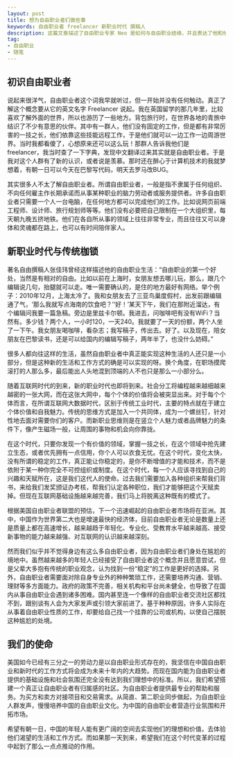 ```yaml
---
layout: post
title: 想为自由职业者们做些事
keywords: 自由职业者 freelancer 新职业时代 撰稿人
description: 这篇文章描述了自由职业专家 Neo 是如何与自由职业结缘，并且表达了他和他的团队为什么要从事自由职业领域的创业。
tag: 
- 自由职业
- 随笔
---
```


## 初识自由职业者

说起来很洋气，自由职业者这个词我早就听过，但一开始并没有任何触动。真正了解这个概念要从它的英文名字 Freelancer 说起。我在英国留学的那几年里，比较喜欢了解外面的世界，所以也游历了一些地方。背包旅行时，在世界各地的青旅中结识了不少有意思的伙伴。其中有一群人，他们没有固定的工作，但是都有非常厉害的一技之长，他们依靠这些技能远程工作，于是他们就可以一边工作一边周游世界。当时我都看傻了，心想原来还可以这么玩！那群人告诉我他们是 freelancer，我当时查了一下字典，发现中文翻译过来其实就是自由职业者。于是我对这个人群有了新的认识，或者说是羡慕。那时还在醉心于计算机技术的我就梦想着，有朝一日可以今天在巴黎写代码，明天去罗马改BUG。

其实很多人不太了解自由职业者。所谓自由职业者，一般是指不隶属于任何组织、不向任何雇主作长期承诺而从事某种职业的脑力劳动者或服务提供者。许多自由职业者只需要一个人一台电脑，在任何地方都可以完成他们的工作。比如说网页前端工程师、设计师、旅行规划师等等。他们没有必要把自己限制在一个大组织里，每天朝九晚五挤地铁。他们在各自所从事的领域上往往非常专业，而且往往又可以身体和灵魂都在路上，也可以有时间陪伴家人。

<!-- more -->

## 新职业时代与传统枷锁

著名自由撰稿人张佳玮曾经这样描述他的自由职业生活：“自由职业的第一个好处，当然是有相对的自由。比如以前在上海时，女朋友想去哪儿玩，那么，跟几个编辑说几句，抬腿就可以走。唯一需要确认的，是住的地方最好有网络。举个例子：2010年12月，上海太冷了。我和女朋友去了三亚鸟巢度假村，出发前跟编辑通了气，‘那么我就写点海南的饮食吧？’‘好！’某天下午，我们在那附近溜达，有个编辑问我要一篇急稿。旁边是里兹卡尔顿。我进去，问咖啡吧有没有WiFi？当然有。多少钱？两个人，一小时120，一天240。我就要了一天的份额，两个人坐了一下午。我女朋友喝咖啡，看杂志；我写稿子，传出去。好了。以及现在，陪女朋友在巴黎读书，还是可以给国内的编辑写稿子，两年半了，也没什么妨碍。”

很多人都向往这样的生活，虽然自由职业者中真正能实现这种生活的人还只是一小部分，但是这种新的生活和工作方式的确是可以实现的呀。换个角度，在职场摸爬滚打的人那么多，最后能出人头地混到顶端的人不也只是那么一小部分么。

随着互联网时代的到来，新的职业时代也即将到来。社会分工将编程越来越细越来越密的一张大网，而在这张大网中，每个个体的价值将会被突显出来。对于每个个体而言，在所谓互联网大数据时代，区别于传统工业时代，主要的特点就在于建立个体价值和自我魅力。传统的思维方式是加入一个共同体，成为一个螺丝钉，针对性地去面对需要你们的客户。而新职业思维则是在竖立个人魅力或者品牌魅力的条件下，像产生磁场一般，让周围的事物和机会向你靠拢。

在这个时代，只要你发现一个有价值的领域，掌握一技之长，在这个领域中抢先建立生态，或者优先拥有一点信用，你个人可以衣食无忧。在这个时代，变化太快，没有所谓的稳定的工作，真正能让你稳定的，是你不断增值的才能和技术，而不是依附于某一种你完全不可控组织或制度。在这个时代，每一个人应该寻找到自己的兴趣和天赋所在，这是我们这代人的使命。过去我们需要加入各种组织来帮我们背书，来给我们发奖颁证办考核，帮我们认定各种职位，我们才能够把这个天赋卖掉。但现在互联网基础设施越来越完善，我们马上将脱离这种既有的模式了。

根据美国自由职业者联盟的预估，下一个迅速崛起的自由职业者市场将在亚洲。其中，中国作为世界第二大也是增速最快的经济体，目前自由职业者无论是数量上还是质量上都在高速增长，越来越趋于年轻化、专业化、受教育水平越来越高、接受新事物的能力越来越强、对互联网的认识越来越深刻。

然而我们似乎并不觉得身边有这么多自由职业者，因为自由职业者们身处在尴尬的境地中。虽然越来越多的年轻人已经接受了自由职业者这个概念并且愿意尝试，但是父辈大多抱有传统的职业观念，认为找到一份“稳定”的工作是更好的选择。另外，自由职业者需要面对除自身专业外的种种繁琐工作，还需要培养沟通、营销、理财等多方面能力。政府的政策不完善，相关机构和平台尚未健全，也导致了在国内从事自由职业会遇到诸多困难。国内甚至连一个像样的自由职业者交流社区都找不到，跟别谈有人会为大家发声或引领大家前进了。基于种种原因，许多人实际在从事着自由职业性质的工作，却要给自己找一个挂靠的公司或机构，以使自己摆脱这种尴尬的处境。

## 我们的使命

美国如今已经有三分之一的劳动力是以自由职业形式存在的，我坚信在中国自由职业和新时代的工作方式将会成为未来十年内的大趋势。而现在国内能为自由职业者提供的基础设施和社会氛围还完全没有达到我们理想中的标准。所以，我们希望搭建一个真正让自由职业者有归属感的社区。为自由职业者提供最专业的帮助和服务。为买方和卖方对接项目和交易需求。从简直、第二职业同步做起，为自由职业人群发声，慢慢培养中国的自由职业文化。为中国的自由职业者营造行业氛围和开拓市场。

希望有朝一日，中国的年轻人能有更广阔的空间去实现他们的理想和价值，去体验他们渴望的生活和工作方式。而如果那一天到来，希望我们在这个时代变革的过程中起到了那么一点点推动的作用。